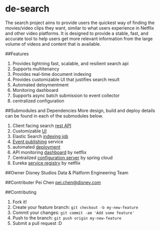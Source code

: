 # de-search

The search project aims to provide users the quickest way of finding the movies/video clips they want, similar to what users experience in Netflix and other video platforms. It is designed to provide a stable, fast, and accurate tool to help users get more relevant information from the large volume of videos and content that is available.

##Features
1. Provides lightning fast, scalable, and resilient search api
2. Supports multitenancy
2. Provides real-time document indexing
3. Provides customizable UI that justifies search result
4. Automated deloymentment 
5. Monitoring dashboard
6. Supports async batch submission to event collector
7. centralized configuration 

##Submodules and Dependencies
More design, build and deploy details can be found in each of the submodules below. 

1. Client facing search [rest API](web-api/)
2. Customizable [UI](search-kit-ui/)
3. Elastic Search [indexing job](elastic-search-indexing/)
4. [Event publishing](common/) service
5. automated [deployment](https://github.disney.com/chenp077/de-search-deployment)
6. API monitoring [dashboard](https://github.com/Netflix/Hystrix/tree/master/hystrix-dashboard) by netflix
7. Centrailzed [configuration server](https://github.com/spring-cloud/spring-cloud-config) by spring cloud
8. Eureka [service registry](https://github.com/Netflix/eureka) by netflix 


##Owner
Disney Studios Data & Platform Engineering Team

##Contributer
Pei Chen <pei.chen@disney.com>

##Contributing
1. Fork it!
2. Create your feature branch: `git checkout -b my-new-feature`
3. Commit your changes: `git commit -am 'Add some feature'`
4. Push to the branch: `git push origin my-new-feature`
5. Submit a pull request :D